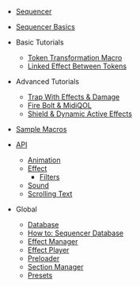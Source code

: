 <!-- _sidebar.md -->

- [Sequencer](/)

- [Sequencer Basics](basics.md)

- Basic Tutorials
  - [Token Transformation Macro](tutorials/basic-transformation.md)
  - [Linked Effect Between Tokens](tutorials/basic-linked.md)
- Advanced Tutorials

  - [Trap With Effects & Damage](tutorials/advanced-trap.md)
  - [Fire Bolt & MidiQOL](tutorials/advanced-fire-bolt.md)
  - [Shield & Dynamic Active Effects](tutorials/advanced-shield.md)

- [Sample Macros](sample-macros.md)

- [API](api/home.md)

  - [Animation](api/animation.md)
  - [Effect](api/effect.md)
    - [Filters](api/filter.md)
  - [Sound](api/sound.md)
  - [Scrolling Text](api/scrolling-text.md)

- Global
  - [Database](database.md)
  - [How to: Sequencer Database](database-basics.md)
  - [Effect Manager](effect-manager.md)
  - [Effect Player](player.md)
  - [Preloader](preloader.md)
  - [Section Manager](section-manager.md)
  - [Presets](presets.md)
